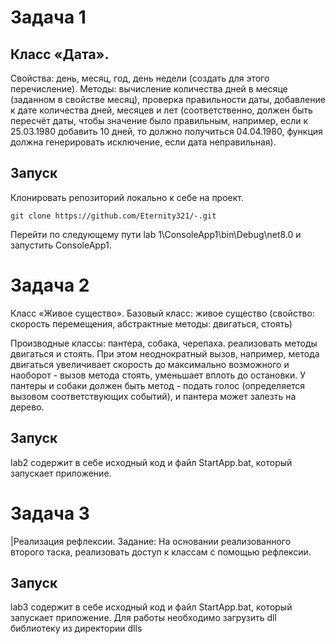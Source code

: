 # Задача 1
## Класс «Дата».
Свойства: день, месяц, год, день недели (создать для этого перечисление). 
Методы: вычисление количества дней в месяце (заданном в свойстве месяц), проверка правильности даты, добавление к дате количества дней, месяцев и лет (соответственно, должен быть пересчёт даты, чтобы значение было правильным, например, если к 25.03.1980 добавить 10 дней, то должно получиться 04.04.1980, функция должна генерировать исключение, если дата неправильная).
## Запуск
Клонировать репозиторий локально к себе на проект.
```
git clone https://github.com/Eternity321/-.git
```
Перейти по следующему пути lab 1\ConsoleApp1\bin\Debug\net8.0 и запустить ConsoleApp1.

# Задача 2
 Класс «Живое существо».
Базовый класс: живое существо (свойство: скорость перемещения, абстрактные методы: двигаться, стоять)

Производные классы: пантера, собака, черепаха. реализовать методы двигаться и стоять. При этом неоднократный вызов, например, метода двигаться увеличивает скорость до максимально возможного и наоборот - вызов метода стоять, уменьшает вплоть до остановки. У пантеры и собаки должен быть метод - подать голос (определяется вызовом соответствующих событий), и пантера может залезть на дерево.
## Запуск
lab2 содержит в себе исходный код и файл StartApp.bat, который запускает приложение.

# Задача 3
 |Реализация рефлексии.
Задание: На основании реализованного второго таска, реализовать доступ к классам с помощью рефлексии.
## Запуск
lab3 содержит в себе исходный код и файл StartApp.bat, который запускает приложение. Для работы необходимо загрузить dll библиотеку из директории dlls